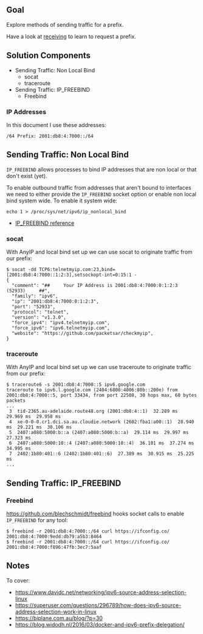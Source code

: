 ## Goal

Explore methods of sending traffic for a prefix.

Have a look at [receiving](receiving.md) to learn to request a prefix.

## Solution Components

*  Sending Traffic: Non Local Bind
   *  socat
   *  traceroute
*  Sending Traffic: IP_FREEBIND
   *  Freebind

### IP Addresses

In this document I use these addresses:

```
/64 Prefix: 2001:db8:4:7000::/64
```

## Sending Traffic: Non Local Bind

`IP_FREEBIND` allows processes to bind IP addresses that are non local
or that don't exist (yet).

To enable outbound traffic from addresses that aren't bound to interfaces
we need to either provide the `IP_FREEBIND` socket option or enable non
local bind system wide.  To enable it system wide:

```
echo 1 > /proc/sys/net/ipv6/ip_nonlocal_bind
```

*  [IP_FREEBIND reference](https://man7.org/linux/man-pages/man7/ip.7.html)

### socat

With AnyIP and local bind set up we can use socat to originate traffic from our prefix:

```
$ socat -dd TCP6:telnetmyip.com:23,bind=[2001:db8:4:7000::1:2:3],setsockopt-int=0:15:1 -
{
  "comment": "##     Your IP Address is 2001:db8:4:7000:0:1:2:3 (52933)     ##",
  "family": "ipv6",
  "ip": "2001:db8:4:7000:0:1:2:3",
  "port": "52933",
  "protocol": "telnet",
  "version": "v1.3.0",
  "force_ipv4": "ipv4.telnetmyip.com",
  "force_ipv6": "ipv6.telnetmyip.com",
  "website": "https://github.com/packetsar/checkmyip",
}
```

### traceroute

With AnyIP and local bind set up we can use traceroute to originate traffic from our prefix:

```
$ traceroute6 -s 2001:db8:4:7000::5 ipv6.google.com
traceroute to ipv6.l.google.com (2404:6800:4006:80b::200e) from 2001:db8:4:7000::5, port 33434, from port 22508, 30 hops max, 60 bytes packets
...
 3  tid-2365.au-adelaide.route48.org (2001:db8:4::1)  32.289 ms  29.969 ms  29.958 ms 
 4  xe-0-0-0.cr1.dci.sa.au.cloudie.network (2602:fba1:a00::1)  28.940 ms  29.221 ms  30.106 ms 
 5  2407:a080:5000:b::a (2407:a080:5000:b::a)  29.114 ms  29.997 ms  27.323 ms 
 6  2407:a080:5000:10::4 (2407:a080:5000:10::4)  36.101 ms  37.274 ms  34.995 ms 
 7  2402:1b80:401::6 (2402:1b80:401::6)  27.389 ms  30.915 ms  25.225 ms 
...
```

## Sending Traffic: IP_FREEBIND

### Freebind

https://github.com/blechschmidt/freebind hooks socket calls to enable `IP_FREEBIND`
for any tool:

```
$ freebind -r 2001:db8:4:7000::/64 curl https://ifconfig.co/
2001:db8:4:7000:9edd:db79:a5b3:8464
$ freebind -r 2001:db8:4:7000::/64 curl https://ifconfig.co/
2001:db8:4:7000:f896:47fb:3ec7:5aaf
```

## Notes

To cover:

*  https://www.davidc.net/networking/ipv6-source-address-selection-linux
*  https://superuser.com/questions/296789/how-does-ipv6-source-address-selection-work-in-linux
*  https://biplane.com.au/blog/?p=30
*  https://blog.widodh.nl/2016/03/docker-and-ipv6-prefix-delegation/




